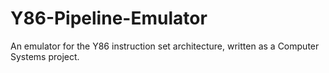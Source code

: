 # Y86-Pipeline-Emulator
An emulator for the Y86 instruction set architecture, written as a Computer Systems project.

